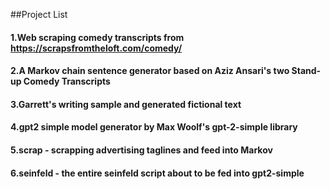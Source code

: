 ##Project List

#### 1.Web scraping comedy transcripts from https://scrapsfromtheloft.com/comedy/
#### 2.A Markov chain sentence generator based on Aziz Ansari's two Stand-up Comedy Transcripts
#### 3.Garrett's writing sample and generated fictional text
#### 4.gpt2 simple model generator by Max Woolf's gpt-2-simple library
#### 5.scrap - scrapping advertising taglines and feed into Markov
#### 6.seinfeld - the entire seinfeld script about to be fed into gpt2-simple
